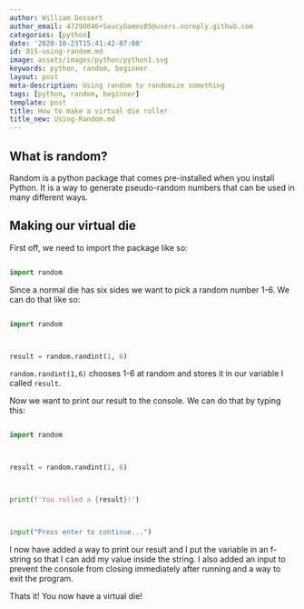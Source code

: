 ```yaml
---
author: William Dessert
author_email: 47290046+SaucyGames05@users.noreply.github.com
categories: [python]
date: '2020-10-23T15:41:42-07:00'
id: 015-using-random.md
image: assets/images/python/python1.svg
keywords: python, random, beginner
layout: post
meta-description: Using random to randomize something
tags: [python, random, beginner]
template: post
title: How to make a virtual die roller
title_new: Using-Random.md
---
```




## What is random?



Random is a python package that comes pre-installed when you install Python. It is a way to generate pseudo-random numbers that can be used in many different ways.



## Making our virtual die



First off, we need to import the package like so:



```python

import random

```



Since a normal die has six sides we want to pick a random number 1-6. We can do that like so:



```python

import random



result = random.randint(1, 6)

```



`random.randint(1,6)` chooses 1-6 at random and stores it in our variable I called `result`.



Now we want to print our result to the console. We can do that by typing this:



```python

import random



result = random.randint(1, 6)



print(f'You rolled a {result}!')



input("Press enter to continue...")

```



I now have added a way to print our result and I put the variable in an f-string so that I can add my value inside the string. I also added an input to prevent the console from closing immediately after running and a way to exit the program.



Thats it! You now have a virtual die!